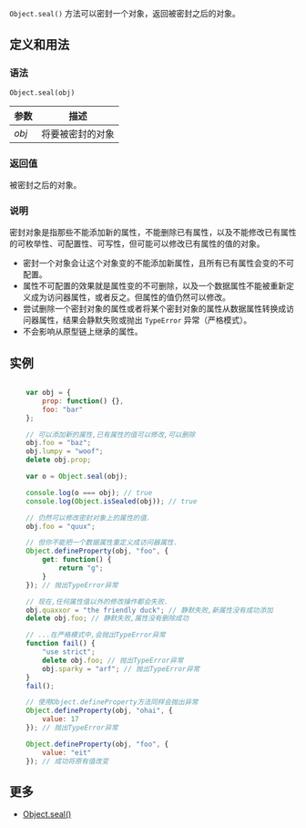 `Object.seal()` 方法可以密封一个对象，返回被密封之后的对象。

## 定义和用法

### 语法

`Object.seal(obj)`

| 参数 | 描述 |
| --- | --- |
| _obj_ | 将要被密封的对象 |

### 返回值

被密封之后的对象。

### 说明

密封对象是指那些不能添加新的属性，不能删除已有属性，以及不能修改已有属性的可枚举性、可配置性、可写性，但可能可以修改已有属性的值的对象。

*   密封一个对象会让这个对象变的不能添加新属性，且所有已有属性会变的不可配置。
*   属性不可配置的效果就是属性变的不可删除，以及一个数据属性不能被重新定义成为访问器属性，或者反之。但属性的值仍然可以修改。
*   尝试删除一个密封对象的属性或者将某个密封对象的属性从数据属性转换成访问器属性，结果会静默失败或抛出 `TypeError` 异常（严格模式）。
*   不会影响从原型链上继承的属性。

## 实例

``` javascript

    var obj = {
        prop: function() {},
        foo: "bar"
    };

    // 可以添加新的属性,已有属性的值可以修改,可以删除
    obj.foo = "baz";
    obj.lumpy = "woof";
    delete obj.prop;

    var o = Object.seal(obj);

    console.log(o === obj); // true
    console.log(Object.isSealed(obj)); // true

    // 仍然可以修改密封对象上的属性的值.
    obj.foo = "quux";

    // 但你不能把一个数据属性重定义成访问器属性.
    Object.defineProperty(obj, "foo", {
        get: function() {
            return "g";
        }
    }); // 抛出TypeError异常

    // 现在,任何属性值以外的修改操作都会失败.
    obj.quaxxor = "the friendly duck"; // 静默失败,新属性没有成功添加
    delete obj.foo; // 静默失败,属性没有删除成功

    // ...在严格模式中,会抛出TypeError异常
    function fail() {
        "use strict";
        delete obj.foo; // 抛出TypeError异常
        obj.sparky = "arf"; // 抛出TypeError异常
    }
    fail();

    // 使用Object.defineProperty方法同样会抛出异常
    Object.defineProperty(obj, "ohai", {
        value: 17
    }); // 抛出TypeError异常

    Object.defineProperty(obj, "foo", {
        value: "eit"
    }); // 成功将原有值改变

```

## 更多

*   [Object.seal()](https://developer.mozilla.org/zh-CN/docs/Web/JavaScript/Reference/Global_Objects/Object/seal)